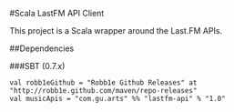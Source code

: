 #Scala LastFM API Client

This project is a Scala wrapper around the Last.FM APIs.

##Dependencies

###SBT (0.7.x)

	val robb1eGithub = "Robb1e Github Releases" at "http://robb1e.github.com/maven/repo-releases"
  	val musicApis = "com.gu.arts" %% "lastfm-api" % "1.0"
	